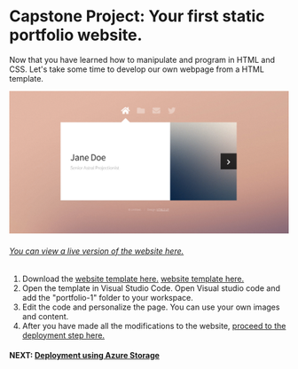 # Capstone Project: Your first static portfolio website.

Now that you have learned how to manipulate and program in HTML and CSS. Let's take some time to develop our own webpage from a HTML template.

![Sample Capstone](../images/sample_capstone.png)

###### [You can view a live version of the website here.](https://cs28156a2b80b43x4d02x8a8.z13.web.core.windows.net/#)

1. Download the [website template here.](../Instructor_Materials/portfolio-1.zip)
[website template here.](../raw/master/Instructor_Materials/portfolio-1.zip)
2. Open the template in Visual Studio Code. Open Visual studio code and add the "portfolio-1" folder to your workspace.
3. Edit the code and personalize the page. You can use your own images and content.
4. After you have made all the modifications to the website, [proceed to the deployment step here.](./deploy.md)


#### NEXT: [Deployment using Azure Storage](./deploy.md)